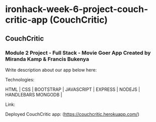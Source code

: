 # ironhack-week-6-project-couch-critic-app (CouchCritic)

## CouchCritic

### Module 2 Project - Full Stack - Movie Goer App Created by Miranda Kamp &amp; Francis Bukenya

Write description about our app below here:

Technologies:

HTML | CSS | BOOTSTRAP | JAVASCRIPT | EXPRESS | NODEJS | HANDLEBARS MONGODB |

Link:

Deployed CouchCritic app: (https://couchcritic.herokuapp.com/)
